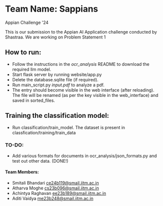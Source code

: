 # Team Name: Sappians
Appian Challenge '24

This is our submission to the Appian AI Application challenge conducted by Shastraa. 
We are working on Problem Statement 1



## How to run:
 - Follow the instructions in the _ocr_analysis_ README to download the required llm model.
 - Start flask server by running website/app.py
 - Delete the database.sqlite file (if required).
 - Run main\_script.py _input.pdf_ to analyze a pdf.
 - The entry should become visible in the web interface (after reloading). The file will be renamed (as per the key visible in the web\_interface) and saved in sorted\_files.

## Training the classification model:
 - Run classification/train_model. The dataset is present in classfication/training/train_data

### TO-DO:
 - Add various formats for documents in ocr\_analysis/json_formats.py and test out other data. (DONE!) 


#### Team Members:
- Smitali Bhandari ce24b119@smail.iitm.ac.in
- Atharva Moghe cs23b096@smail.iitm.ac.in
- Achintya Raghavan ee23b189@smail.iitm.ac.in
- Aditi Vaidya me23b248@smail.iitm.ac.in
